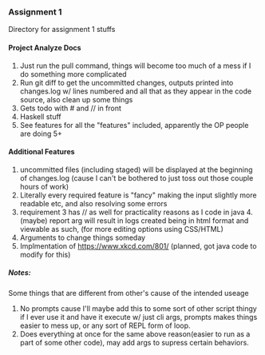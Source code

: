 ### Assignment 1
Directory for assignment 1 stuffs

#### Project Analyze Docs
1. Just run the pull command, things will become too much of a mess if I do something more complicated
2. Run git diff to get the uncommitted changes, outputs printed into changes.log w/ lines numbered and all that as they appear in the code source, also clean up some things
3. Gets todo with # and // in front
4. Haskell stuff
5. See features for all the "features" included, apparently the OP people are doing 5+

#### Additional Features
1. uncommitted files (including staged) will be displayed at the beginning of changes.log (cause I can't be bothered to just toss out those couple hours of work)
2. Literally every required feature is "fancy" making the input slightly more readable etc, and also resolving some errors
3. requirement 3 has // as well for practicality reasons as I code in java
4.(maybe) report arg will result in logs created being in html format and viewable as such, (for more editing options using CSS/HTML)
5. Arguments to change things someday
6. Implmentation of https://www.xkcd.com/801/ (planned, got java code to modify for this)

##### Notes:

Some things that are different from other's cause of the intended useage

1. No prompts cause I'll maybe add this to some sort of other script thingy if I ever use it and have it execute w/ just cli args, prompts makes things easier to mess up, or any sort of REPL form of loop.
2. Does everything at once for the same above reason(easier to run as a part of some other code), may add args to supress certain behaviors.
